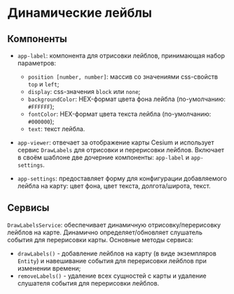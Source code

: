 # Динамические лейблы

## Компоненты

- `app-label`: компонента для отрисовки лейблов, принимающая набор параметров:

  - `position [number, number]`: массив со значениями css-свойств `top` и `left`;
  - `display`: css-значения `block` или `none`;
  - `backgroundColor`: HEX-формат цвета фона лейбла (по-умолчанию: `#FFFFFF`);
  - `fontColor`: HEX-формат цвета текста лейбла (по-умолчанию: `#000000`);
  - `text`: текст лейбла.

- `app-viewer`: отвечает за отображение карты Cesium и использует сервис `DrawLabels` для отрисовки и перерисовки лейблов.
  Включает в своём шаблоне две дочерние компоненты: `app-label` и `app-settings`.

- `app-settings`: предоставляет форму для конфигурации добавляемого лейбла на карту: цвет фона, цвет текста, долгота/широта, текст.

## Сервисы

`DrawLabelsService`: обеспечивает динамичную отрисовку/перерисовку лейблов на карте. Динамично определяет/обновляет слушатель события для перерисовки карты.
Основные методы сервиса:

- `drawLabels()` - добавление лейблов на карту (в виде экземпляров `Entity`) и навешивание события для перерисовки лейблов при изменении времени;
- `removeLabels()` - удаление всех сущностей с карты и удаление слушателя события для перерисовки лейблов.
